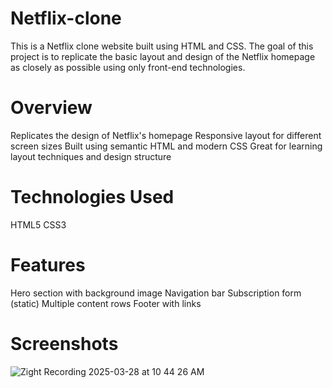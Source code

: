 # Netflix-clone
This is a Netflix clone website built using HTML and CSS. The goal of this project is to replicate the basic layout and design of the Netflix homepage as closely as possible using only front-end technologies.

# Overview

Replicates the design of Netflix's homepage
Responsive layout for different screen sizes
Built using semantic HTML and modern CSS
Great for learning layout techniques and design structure
# Technologies Used

HTML5
CSS3
# Features

Hero section with background image
Navigation bar
Subscription form (static)
Multiple content rows
Footer with links

# Screenshots
![Zight Recording 2025-03-28 at 10 44 26 AM](https://github.com/user-attachments/assets/0b20d755-4992-4685-b169-50d820b3e5d8)


